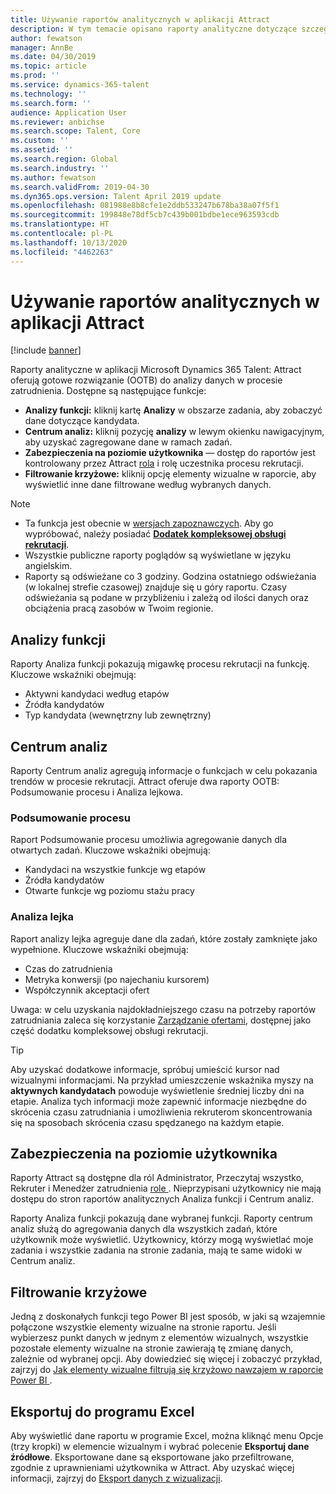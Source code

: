 ```yaml
---
title: Używanie raportów analitycznych w aplikacji Attract
description: W tym temacie opisano raporty analityczne dotyczące szczegółowego procesu zatrudniania w aplikacji Microsoft Dynamics 365 Talent - Attract
author: fewatson
manager: AnnBe
ms.date: 04/30/2019
ms.topic: article
ms.prod: ''
ms.service: dynamics-365-talent
ms.technology: ''
ms.search.form: ''
audience: Application User
ms.reviewer: anbichse
ms.search.scope: Talent, Core
ms.custom: ''
ms.assetid: ''
ms.search.region: Global
ms.search.industry: ''
ms.author: fewatson
ms.search.validFrom: 2019-04-30
ms.dyn365.ops.version: Talent April 2019 update
ms.openlocfilehash: 081988e8b8cfe1e2ddb533247b678ba38a07f5f1
ms.sourcegitcommit: 199848e78df5cb7c439b001bdbe1ece963593cdb
ms.translationtype: HT
ms.contentlocale: pl-PL
ms.lasthandoff: 10/13/2020
ms.locfileid: "4462263"
---
```

# <a name="use-analytic-reports-in-attract"></a>Używanie raportów analitycznych w aplikacji Attract

[!include [banner](includes/banner.md)]

Raporty analityczne w aplikacji Microsoft Dynamics 365 Talent: Attract oferują gotowe rozwiązanie (OOTB) do analizy danych w procesie zatrudnienia. Dostępne są następujące funkcje:

- **Analizy funkcji:** kliknij kartę **Analizy** w obszarze zadania, aby zobaczyć dane dotyczące kandydata.
- **Centrum analiz:** kliknij pozycję **analizy** w lewym okienku nawigacyjnym, aby uzyskać zagregowane dane w ramach zadań.
- **Zabezpieczenia na poziomie użytkownika** — dostęp do raportów jest kontrolowany przez Attract [rola](security-attract.md) i rolę uczestnika procesu rekrutacji.
- **Filtrowanie krzyżowe:** kliknij opcję elementy wizualne w raporcie, aby wyświetlić inne dane filtrowane według wybranych danych.

>[!NOTE] 
>- Ta funkcja jest obecnie w [wersjach zapoznawczych](access-preview-feature.md). Aby go wypróbować, należy posiadać [**Dodatek kompleksowej obsługi rekrutacji**](attract-comprehensive-hiring.md).
>- Wszystkie publiczne raporty poglądów są wyświetlane w języku angielskim.
>- Raporty są odświeżane co 3 godziny. Godzina ostatniego odświeżania (w lokalnej strefie czasowej) znajduje się u góry raportu. Czasy odświeżania są podane w przybliżeniu i zależą od ilości danych oraz obciążenia pracą zasobów w Twoim regionie.

## <a name="job-analytics"></a>Analizy funkcji

Raporty Analiza funkcji pokazują migawkę procesu rekrutacji na funkcję.  Kluczowe wskaźniki obejmują:

- Aktywni kandydaci według etapów
- Źródła kandydatów
- Typ kandydata (wewnętrzny lub zewnętrzny)

## <a name="analytics-hub"></a>Centrum analiz

Raporty Centrum analiz agregują informacje o funkcjach w celu pokazania trendów w procesie rekrutacji. Attract oferuje dwa raporty OOTB: Podsumowanie procesu i Analiza lejkowa.

### <a name="pipeline-summary"></a>Podsumowanie procesu

Raport Podsumowanie procesu umożliwia agregowanie danych dla otwartych zadań. Kluczowe wskaźniki obejmują:

- Kandydaci na wszystkie funkcje wg etapów
- Źródła kandydatów
- Otwarte funkcje wg poziomu stażu pracy

### <a name="funnel-analysis"></a>Analiza lejka

Raport analizy lejka agreguje dane dla zadań, które zostały zamknięte jako wypełnione. Kluczowe wskaźniki obejmują:

- Czas do zatrudnienia
- Metryka konwersji (po najechaniu kursorem)
- Współczynnik akceptacji ofert

Uwaga: w celu uzyskania najdokładniejszego czasu na potrzeby raportów zatrudniania zaleca się korzystanie [Zarządzanie ofertami](offer-setup.md), dostępnej jako część dodatku kompleksowej obsługi rekrutacji.

>[!TIP] 
>Aby uzyskać dodatkowe informacje, spróbuj umieścić kursor nad wizualnymi informacjami. Na przykład umieszczenie wskaźnika myszy na **aktywnych kandydatach** powoduje wyświetlenie średniej liczby dni na etapie. Analiza tych informacji może zapewnić informacje niezbędne do skrócenia czasu zatrudniania i umożliwienia rekruterom skoncentrowania się na sposobach skrócenia czasu spędzanego na każdym etapie.

## <a name="user-specific-security"></a>Zabezpieczenia na poziomie użytkownika

Raporty Attract są dostępne dla ról Administrator, Przeczytaj wszystko, Rekruter i Menedżer zatrudnienia [role ](security-attract.md). Nieprzypisani użytkownicy nie mają dostępu do stron raportów analitycznych Analiza funkcji i Centrum analiz.

Raporty Analiza funkcji pokazują dane wybranej funkcji. Raporty centrum analiz służą do agregowania danych dla wszystkich zadań, które użytkownik może wyświetlić. Użytkownicy, którzy mogą wyświetlać moje zadania i wszystkie zadania na stronie zadania, mają te same widoki w Centrum analiz.

## <a name="cross-filter"></a>Filtrowanie krzyżowe

Jedną z doskonałych funkcji tego Power BI jest sposób, w jaki są wzajemnie połączone wszystkie elementy wizualne na stronie raportu. Jeśli wybierzesz punkt danych w jednym z elementów wizualnych, wszystkie pozostałe elementy wizualne na stronie zawierają tę zmianę danych, zależnie od wybranej opcji. Aby dowiedzieć się więcej i zobaczyć przykład, zajrzyj do [Jak elementy wizualne filtrują się krzyżowo nawzajem w raporcie Power BI ](https://docs.microsoft.com/power-bi/consumer/end-user-interactions).

## <a name="export-to-excel"></a>Eksportuj do programu Excel

Aby wyświetlić dane raportu w programie Excel, można kliknąć menu Opcje (trzy kropki) w elemencie wizualnym i wybrać polecenie **Eksportuj dane źródłowe**. Eksportowane dane są eksportowane jako przefiltrowane, zgodnie z uprawnieniami użytkownika w Attract. Aby uzyskać więcej informacji, zajrzyj do [Eksport danych z wizualizacji](https://docs.microsoft.com/power-bi/visuals/power-bi-visualization-export-data).
